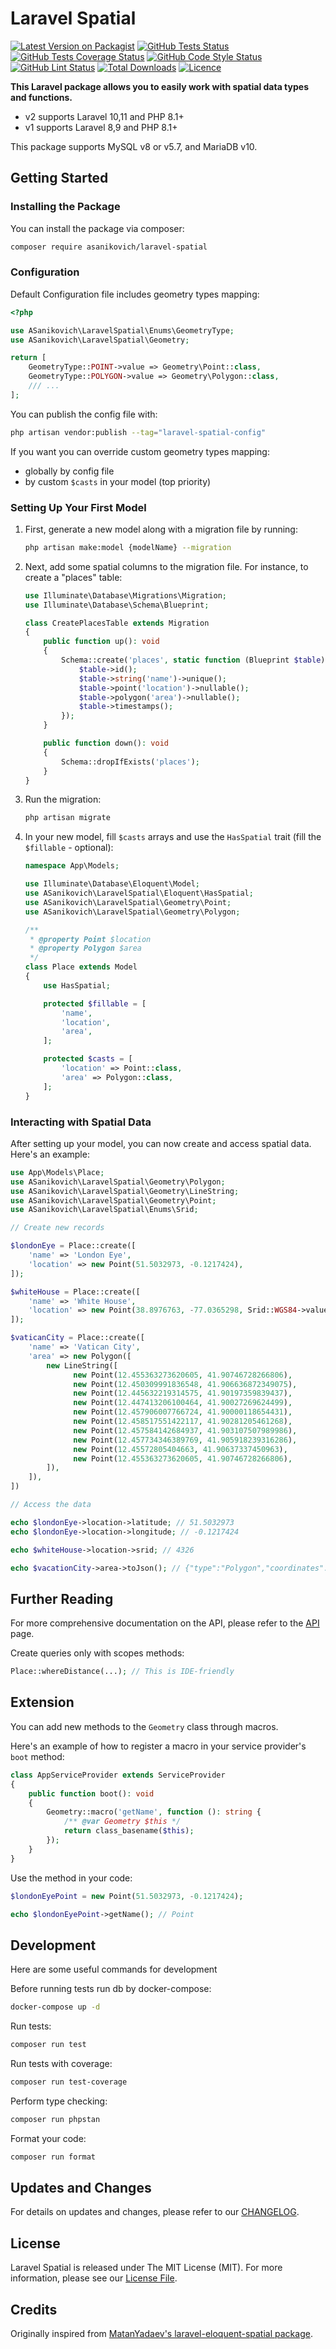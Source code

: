 # Laravel Spatial

[![Latest Version on Packagist](https://img.shields.io/packagist/v/asanikovich/laravel-spatial.svg?style=flat-square)](https://packagist.org/packages/asanikovich/laravel-spatial)
[![GitHub Tests Status](https://img.shields.io/github/actions/workflow/status/asanikovich/laravel-spatial/pest.yml?branch=master&label=tests&style=flat-square)](https://github.com/asanikovich/laravel-spatial/actions/workflows/pest.yml?query=branch%3Amaster)
[![GitHub Tests Coverage Status](https://img.shields.io/codecov/c/github/asanikovich/laravel-spatial?token=E0703O0PPT&style=flat-square)](https://github.com/asanikovich/laravel-spatial/actions/workflows/pest-coverage.yml?query=branch%3Amaster)
[![GitHub Code Style Status](https://img.shields.io/github/actions/workflow/status/asanikovich/laravel-spatial/phpstan.yml?branch=master&label=code%20style&style=flat-square)](https://github.com/asanikovich/laravel-spatial/actions/workflows/phpstan.yml?query=branch%3Amaster)
[![GitHub Lint Status](https://img.shields.io/github/actions/workflow/status/asanikovich/laravel-spatial/pint.yml?branch=master&label=lint&style=flat-square)](https://github.com/asanikovich/laravel-spatial/actions/workflows/pint.yml?query=branch%3Amaster)
[![Total Downloads](https://img.shields.io/packagist/dt/asanikovich/laravel-spatial.svg?style=flat-square)](https://packagist.org/packages/asanikovich/laravel-spatial)
[![Licence](https://img.shields.io/packagist/l/asanikovich/laravel-spatial.svg?style=flat-square)](https://packagist.org/packages/asanikovich/laravel-spatial)

**This Laravel package allows you to easily work with spatial data types and functions.**

* v2 supports Laravel 10,11 and PHP 8.1+
* v1 supports Laravel 8,9 and PHP 8.1+

This package supports MySQL v8 or v5.7, and MariaDB v10.

## Getting Started

### Installing the Package

You can install the package via composer:

```bash
composer require asanikovich/laravel-spatial
```

### Configuration

Default Configuration file includes geometry types mapping:
```php
<?php

use ASanikovich\LaravelSpatial\Enums\GeometryType;
use ASanikovich\LaravelSpatial\Geometry;

return [
    GeometryType::POINT->value => Geometry\Point::class,
    GeometryType::POLYGON->value => Geometry\Polygon::class,
    /// ...
];
```

You can publish the config file with:

```bash
php artisan vendor:publish --tag="laravel-spatial-config"
```

If you want you can override custom geometry types mapping:
* globally by config file
* by custom `$casts` in your model (top priority)

### Setting Up Your First Model

1. First, generate a new model along with a migration file by running:

   ```bash
   php artisan make:model {modelName} --migration
   ```

2. Next, add some spatial columns to the migration file. For instance, to create a "places" table:

    ```php
    use Illuminate\Database\Migrations\Migration;
    use Illuminate\Database\Schema\Blueprint;

    class CreatePlacesTable extends Migration
    {
        public function up(): void
        {
            Schema::create('places', static function (Blueprint $table) {
                $table->id();
                $table->string('name')->unique();
                $table->point('location')->nullable();
                $table->polygon('area')->nullable();
                $table->timestamps();
            });
        }

        public function down(): void
        {
            Schema::dropIfExists('places');
        }
    }
    ```

3. Run the migration:

    ```bash
    php artisan migrate
    ```

4. In your new model, fill `$casts` arrays and use the `HasSpatial` trait (fill the `$fillable` - optional):

    ```php
    namespace App\Models;

    use Illuminate\Database\Eloquent\Model;
    use ASanikovich\LaravelSpatial\Eloquent\HasSpatial;
    use ASanikovich\LaravelSpatial\Geometry\Point;
    use ASanikovich\LaravelSpatial\Geometry\Polygon;

    /**
     * @property Point $location
     * @property Polygon $area
     */
    class Place extends Model
    {
        use HasSpatial;

        protected $fillable = [
            'name',
            'location',
            'area',
        ];

        protected $casts = [
            'location' => Point::class,
            'area' => Polygon::class,
        ];
    }
    ```

### Interacting with Spatial Data

After setting up your model, you can now create and access spatial data. Here's an example:

```php
use App\Models\Place;
use ASanikovich\LaravelSpatial\Geometry\Polygon;
use ASanikovich\LaravelSpatial\Geometry\LineString;
use ASanikovich\LaravelSpatial\Geometry\Point;
use ASanikovich\LaravelSpatial\Enums\Srid;

// Create new records

$londonEye = Place::create([
    'name' => 'London Eye',
    'location' => new Point(51.5032973, -0.1217424),
]);

$whiteHouse = Place::create([
    'name' => 'White House',
    'location' => new Point(38.8976763, -77.0365298, Srid::WGS84->value), // with SRID
]);

$vaticanCity = Place::create([
    'name' => 'Vatican City',
    'area' => new Polygon([
        new LineString([
              new Point(12.455363273620605, 41.90746728266806),
              new Point(12.450309991836548, 41.906636872349075),
              new Point(12.445632219314575, 41.90197359839437),
              new Point(12.447413206100464, 41.90027269624499),
              new Point(12.457906007766724, 41.90000118654431),
              new Point(12.458517551422117, 41.90281205461268),
              new Point(12.457584142684937, 41.903107507989986),
              new Point(12.457734346389769, 41.905918239316286),
              new Point(12.45572805404663, 41.90637337450963),
              new Point(12.455363273620605, 41.90746728266806),
        ]),
    ]),
])

// Access the data

echo $londonEye->location->latitude; // 51.5032973
echo $londonEye->location->longitude; // -0.1217424

echo $whiteHouse->location->srid; // 4326

echo $vacationCity->area->toJson(); // {"type":"Polygon","coordinates":[[[41.90746728266806,12.455363273620605],[41.906636872349075,12.450309991836548],[41.90197359839437,12.445632219314575],[41.90027269624499,12.447413206100464],[41.90000118654431,12.457906007766724],[41.90281205461268,12.458517551422117],[41.903107507989986,12.457584142684937],[41.905918239316286,12.457734346389769],[41.90637337450963,12.45572805404663],[41.90746728266806,12.455363273620605]]]}
```

## Further Reading

For more comprehensive documentation on the API, please refer to the [API](API.md) page.

Create queries only with scopes methods:
```php
Place::whereDistance(...); // This is IDE-friendly
```

## Extension

You can add new methods to the `Geometry` class through macros.

Here's an example of how to register a macro in your service provider's `boot` method:

```php
class AppServiceProvider extends ServiceProvider
{
    public function boot(): void
    {
        Geometry::macro('getName', function (): string {
            /** @var Geometry $this */
            return class_basename($this);
        });
    }
}
```

Use the method in your code:

```php
$londonEyePoint = new Point(51.5032973, -0.1217424);

echo $londonEyePoint->getName(); // Point
```

## Development
Here are some useful commands for development

Before running tests run db by docker-compose:
```bash
docker-compose up -d
```
Run tests:
```bash
composer run test
```
Run tests with coverage:
```bash
composer run test-coverage
```
Perform type checking:
```bash
composer run phpstan
```
Format your code:
```bash
composer run format
```

## Updates and Changes

For details on updates and changes, please refer to our [CHANGELOG](CHANGELOG.md).

## License

Laravel Spatial is released under The MIT License (MIT). For more information, please see our [License File](LICENSE.md).

## Credits

Originally inspired from [MatanYadaev's laravel-eloquent-spatial package](https://github.com/MatanYadaev/laravel-eloquent-spatial).
